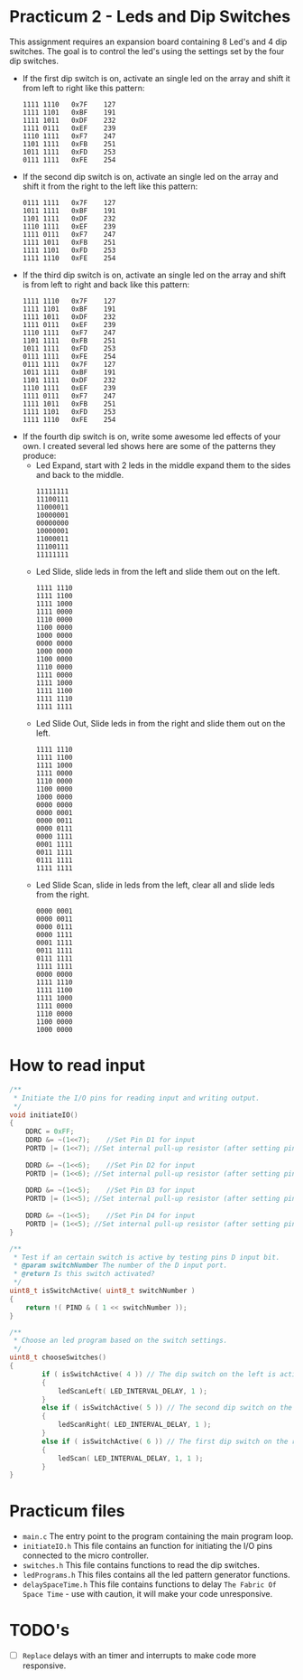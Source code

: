 # Practicum 2 - Leds and Dip Switches
This assignment requires an expansion board containing 8 Led's and 4 dip switches. 
The goal is to control the led's using the settings set by the four dip switches. 

 - If the first dip switch is on, activate an single led on the array and shift it from 
 left to right like this pattern:
     ```
    1111 1110	0x7F	127
    1111 1101	0xBF	191
    1111 1011	0xDF	232
    1111 0111	0xEF	239
    1110 1111	0xF7	247
    1101 1111	0xFB	251
    1011 1111	0xFD	253
    0111 1111	0xFE	254
     ```
 - If the second dip switch is on, activate an single led on the array and shift it from 
 the right to the left like this pattern:
    ```
    0111 1111	0x7F	127
    1011 1111	0xBF	191
    1101 1111	0xDF	232
    1110 1111	0xEF	239
    1111 0111	0xF7	247
    1111 1011	0xFB	251
    1111 1101	0xFD	253
    1111 1110	0xFE	254
    ```
 - If the third dip switch is on, activate an single led on the array and shift is from left 
 to right and back like this pattern:
    ```
    1111 1110	0x7F	127
    1111 1101	0xBF	191
    1111 1011	0xDF	232
    1111 0111	0xEF	239
    1110 1111	0xF7	247
    1101 1111	0xFB	251
    1011 1111	0xFD	253
    0111 1111	0xFE	254
    0111 1111	0x7F	127
    1011 1111	0xBF	191
    1101 1111	0xDF	232
    1110 1111	0xEF	239
    1111 0111	0xF7	247
    1111 1011	0xFB	251
    1111 1101	0xFD	253
    1111 1110	0xFE	254
    ```
 - If the fourth dip switch is on, write some awesome led effects of your own. I created several 
 led shows here are some of the patterns they produce:
    - Led Expand, start with 2 leds in the middle expand them to the sides and back to the middle.
        ```
        11111111
        11100111
        11000011
        10000001
        00000000
        10000001
        11000011
        11100111
        11111111
        ```
    - Led Slide, slide leds in from the left and slide them out on the left.
        ```
        1111 1110
        1111 1100
        1111 1000
        1111 0000
        1110 0000
        1100 0000
        1000 0000
        0000 0000
        1000 0000
        1100 0000
        1110 0000
        1111 0000
        1111 1000
        1111 1100
        1111 1110
        1111 1111
        ```
     - Led Slide Out, Slide leds in from the right and slide them out on the left.
        ```
        1111 1110
        1111 1100
        1111 1000
        1111 0000
        1110 0000
        1100 0000
        1000 0000
        0000 0000
        0000 0001
        0000 0011
        0000 0111
        0000 1111
        0001 1111
        0011 1111
        0111 1111
        1111 1111
        ```
     - Led Slide Scan, slide in leds from the left, clear all and slide leds from the right. 
        ```
        0000 0001
        0000 0011
        0000 0111
        0000 1111
        0001 1111
        0011 1111
        0111 1111
        1111 1111
        0000 0000
        1111 1110
        1111 1100
        1111 1000
        1111 0000
        1110 0000
        1100 0000
        1000 0000
        ```

# How to read input
```c
/**
 * Initiate the I/O pins for reading input and writing output.
 */
void initiateIO()
{
    DDRC = 0xFF;
    DDRD &= ~(1<<7); 	//Set Pin D1 for input
    PORTD |= (1<<7); //Set internal pull-up resistor (after setting pin for input)
    
    DDRD &= ~(1<<6); 	//Set Pin D2 for input
    PORTD |= (1<<6); //Set internal pull-up resistor (after setting pin for input)
    
    DDRD &= ~(1<<5); 	//Set Pin D3 for input
    PORTD |= (1<<5); //Set internal pull-up resistor (after setting pin for input)
    
    DDRD &= ~(1<<5); 	//Set Pin D4 for input
    PORTD |= (1<<5); //Set internal pull-up resistor (after setting pin for input)
}

/**
 * Test if an certain switch is active by testing pins D input bit.
 * @param switchNumber The number of the D input port.
 * @return Is this switch activated?
 */
uint8_t isSwitchActive( uint8_t switchNumber )
{
    return !( PIND & ( 1 << switchNumber ));
}

/**
 * Choose an led program based on the switch settings.
 */
uint8_t chooseSwitches()
{
        if ( isSwitchActive( 4 )) // The dip switch on the left is active.
        {
            ledScanLeft( LED_INTERVAL_DELAY, 1 );
        }
        else if ( isSwitchActive( 5 )) // The second dip switch on the left  is active.
        {
            ledScanRight( LED_INTERVAL_DELAY, 1 );
        }
        else if ( isSwitchActive( 6 )) // The first dip switch on the right  is active.
        {
            ledScan( LED_INTERVAL_DELAY, 1, 1 );
        }
}
```

# Practicum files
 - `main.c` The entry point to the program containing the main program loop.
 - `initiateIO.h` This file contains an function for initiating the I/O pins connected to the micro controller.
 - `switches.h` This file contains functions to read the dip switches.
 - `ledPrograms.h` This files contains all the led pattern generator functions.
 - `delaySpaceTime.h` This file contains functions to delay `The Fabric Of Space Time` - use with caution, it will make your code unresponsive. 
 
# TODO's 
 - [ ] `Replace` delays with an timer and interrupts to make code more responsive.
 
